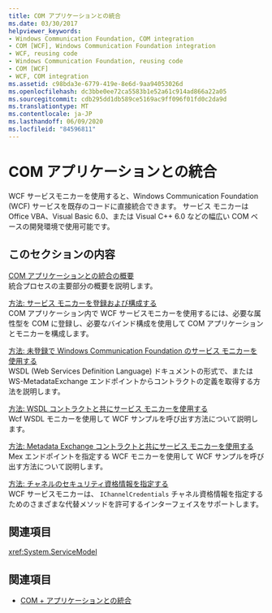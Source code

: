 ```yaml
---
title: COM アプリケーションとの統合
ms.date: 03/30/2017
helpviewer_keywords:
- Windows Communication Foundation, COM integration
- COM [WCF], Windows Communication Foundation integration
- WCF, reusing code
- Windows Communication Foundation, reusing code
- COM [WCF]
- WCF, COM integration
ms.assetid: c98bda3e-6779-419e-8e6d-9aa94053026d
ms.openlocfilehash: dc3bbe0ee72ca5583b1e52a61c914ad866a22a05
ms.sourcegitcommit: cdb295dd1db589ce5169ac9ff096f01fd0c2da9d
ms.translationtype: MT
ms.contentlocale: ja-JP
ms.lasthandoff: 06/09/2020
ms.locfileid: "84596811"
---
```

# <a name="integrating-with-com-applications"></a>COM アプリケーションとの統合
WCF サービスモニカーを使用すると、Windows Communication Foundation (WCF) サービスを既存のコードに直接統合できます。 サービス モニカーは Office VBA、Visual Basic 6.0、または Visual C++ 6.0 などの幅広い COM ベースの開発環境で使用可能です。  
  
## <a name="in-this-section"></a>このセクションの内容  
 [COM アプリケーションとの統合の概要](integrating-with-com-applications-overview.md)  
 統合プロセスの主要部分の概要を説明します。  
  
 [方法: サービス モニカーを登録および構成する](how-to-register-and-configure-a-service-moniker.md)  
 COM アプリケーション内で WCF サービスモニカーを使用するには、必要な属性型を COM に登録し、必要なバインド構成を使用して COM アプリケーションとモニカーを構成します。  
  
 [方法: 未登録で Windows Communication Foundation のサービス モニカーを使用する](use-the-wcf-service-moniker-without-registration.md)  
 WSDL (Web Services Definition Language) ドキュメントの形式で、または WS-MetadataExchange エンドポイントからコントラクトの定義を取得する方法を説明します。  
  
 [方法: WSDL コントラクトと共にサービス モニカーを使用する](how-to-use-a-service-moniker-with-wsdl-contracts.md)  
 Wcf WSDL モニカーを使用して WCF サンプルを呼び出す方法について説明します。  
  
 [方法: Metadata Exchange コントラクトと共にサービス モニカーを使用する](how-to-use-a-service-moniker-with-metadata-exchange-contracts.md)  
 Mex エンドポイントを指定する WCF モニカーを使用して WCF サンプルを呼び出す方法について説明します。  
  
 [方法: チャネルのセキュリティ資格情報を指定する](how-to-specify-channel-security-credentials.md)  
 WCF サービスモニカーは、 `IChannelCredentials` チャネル資格情報を指定するためのさまざまな代替メソッドを許可するインターフェイスをサポートします。  
  
## <a name="reference"></a>関連項目  
 <xref:System.ServiceModel>  
  
## <a name="see-also"></a>関連項目

- [COM + アプリケーションとの統合](integrating-with-com-plus-applications.md)
